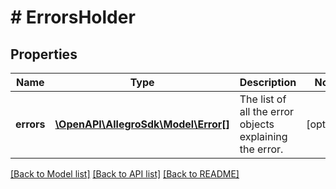 # # ErrorsHolder

## Properties

Name | Type | Description | Notes
------------ | ------------- | ------------- | -------------
**errors** | [**\OpenAPI\AllegroSdk\Model\Error[]**](Error.md) | The list of all the error objects explaining the error. | [optional]

[[Back to Model list]](../../README.md#models) [[Back to API list]](../../README.md#endpoints) [[Back to README]](../../README.md)
